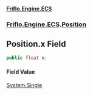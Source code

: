 #### [Friflo.Engine.ECS](index.md#'index')
### [Friflo.Engine.ECS](Friflo.Engine.ECS.md#'Friflo.Engine.ECS').[Position](Position.md#'Friflo.Engine.ECS.Position')

## Position.x Field

```csharp
public float x;
```

#### Field Value
[System.Single](https://docs.microsoft.com/en-us/dotnet/api/System.Single#'System.Single')